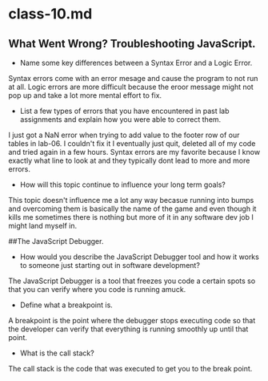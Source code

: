 # class-10.md

## What Went Wrong? Troubleshooting JavaScript.

- Name some key differences between a Syntax Error and a Logic Error.

Syntax errors come with an error mesage and cause the program to not run at all. Logic errors are more difficult because the eroor message might not pop up and take a lot more mental effort to fix.

- List a few types of errors that you have encountered in past lab assignments and explain how you were able to correct them.

I just got a NaN error when trying to add value to the footer row of our tables in lab-06. I couldn't fix it I eventually just quit, deleted all of my code and tried again in a few hours. Syntax errors are my favorite because I know exactly what line to look at and they typically dont lead to more and more errors.

- How will this topic continue to influence your long term goals?

This topic doesn't influence me a lot any way becasue running into bumps and overcoming them is basically the name of the game and even though it kills me sometimes there is nothing but more of it in any software dev job I might land myself in.

##The JavaScript Debugger.

- How would you describe the JavaScript Debugger tool and how it works to someone just starting out in software development?

The JavaScript Debugger is a tool that freezes you code a certain spots so that you can verify where you code is running amuck. 

- Define what a breakpoint is.

A breakpoint is the point where the debugger stops executing code so that the developer can verify that everything is running smoothly up until that point.

- What is the call stack?

The call stack is the code that was executed to get you to the break point.

